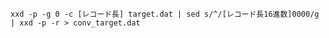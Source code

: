 ```bash:usage
xxd -p -g 0 -c [レコード長] target.dat | sed s/^/[レコード長16進数]0000/g | xxd -p -r > conv_target.dat
```
